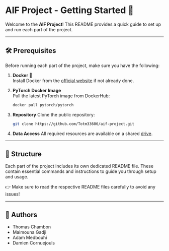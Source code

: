 # AIF Project - Getting Started 🚀

Welcome to the **AIF Project**! This README provides a quick guide to set up and run each part of the project.

---

## 🛠️ Prerequisites

Before running each part of the project, make sure you have the following:

1. **Docker** 🐳  
   Install Docker from the [official website](https://www.docker.com/get-started) if not already done.

2. **PyTorch Docker Image**  
   Pull the latest PyTorch image from DockerHub:  
   ```bash
   docker pull pytorch/pytorch
   ```
3. **Repository**
   Clone the public repository:
   ```bash
   git clone https://github.com/Totm33606/aif-project.git
   ```
4. **Data Access**
   All required resources are available on a shared [drive](https://drive.google.com/drive/folders/1HrFbPdxa9TVoOg50FgzJM-CJPmYtn7bK?usp=drive_link).

---

## 📂 Structure

Each part of the project includes its own dedicated README file. These contain essential commands and instructions to guide you through setup and usage.

👉 Make sure to read the respective README files carefully to avoid any issues!

---

## 👥 Authors

- Thomas Chambon
- Maimouna Gadji
- Adam Medbouhi
- Damien Cornuejouls